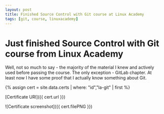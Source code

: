 ```yaml
---
layout: post
title: Finished Source Control with Git course at Linux Academy
tags: [git, course, linuxacademy]
---
```

# Just finished Source Control with Git course from Linux Academy
Well, not so much to say - the majority of the material I knew and actively used before passing the course. 
The only exception - GitLab chapter.
At least now I have some proof that I actually know something about Git.

{% assign cert = site.data.certs | where: "id","la-git" | first %}

[Certificate URl]({{ cert.url }})

![Certificate screenshot]({{ cert.filePNG }})

